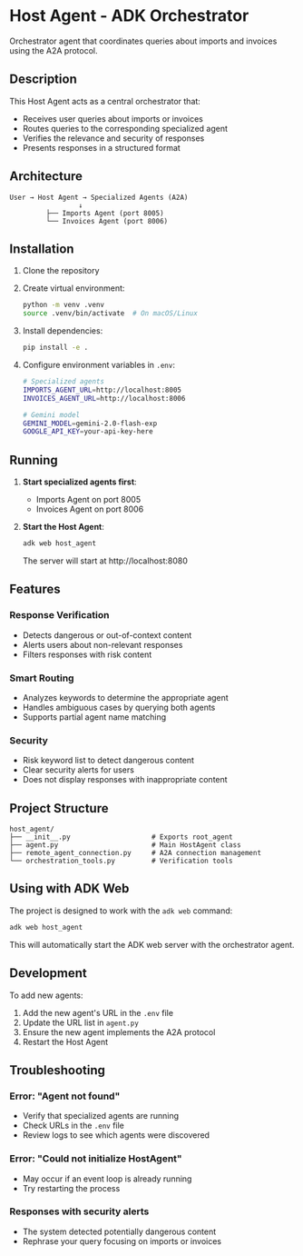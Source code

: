 # Host Agent - ADK Orchestrator

Orchestrator agent that coordinates queries about imports and invoices using the A2A protocol.

## Description

This Host Agent acts as a central orchestrator that:
- Receives user queries about imports or invoices
- Routes queries to the corresponding specialized agent
- Verifies the relevance and security of responses
- Presents responses in a structured format

## Architecture

```
User → Host Agent → Specialized Agents (A2A)
                 ↓
         ├── Imports Agent (port 8005)
         └── Invoices Agent (port 8006)
```

## Installation

1. Clone the repository
2. Create virtual environment:
   ```bash
   python -m venv .venv
   source .venv/bin/activate  # On macOS/Linux
   ```

3. Install dependencies:
   ```bash
   pip install -e .
   ```

4. Configure environment variables in `.env`:
   ```bash
   # Specialized agents
   IMPORTS_AGENT_URL=http://localhost:8005
   INVOICES_AGENT_URL=http://localhost:8006

   # Gemini model
   GEMINI_MODEL=gemini-2.0-flash-exp
   GOOGLE_API_KEY=your-api-key-here
   ```

## Running

1. **Start specialized agents first**:
   - Imports Agent on port 8005
   - Invoices Agent on port 8006

2. **Start the Host Agent**:
   ```bash
   adk web host_agent
   ```

   The server will start at http://localhost:8080

## Features

### Response Verification
- Detects dangerous or out-of-context content
- Alerts users about non-relevant responses
- Filters responses with risk content

### Smart Routing
- Analyzes keywords to determine the appropriate agent
- Handles ambiguous cases by querying both agents
- Supports partial agent name matching

### Security
- Risk keyword list to detect dangerous content
- Clear security alerts for users
- Does not display responses with inappropriate content

## Project Structure

```
host_agent/
├── __init__.py                    # Exports root_agent
├── agent.py                       # Main HostAgent class
├── remote_agent_connection.py     # A2A connection management
└── orchestration_tools.py         # Verification tools
```

## Using with ADK Web

The project is designed to work with the `adk web` command:

```bash
adk web host_agent
```

This will automatically start the ADK web server with the orchestrator agent.

## Development

To add new agents:

1. Add the new agent's URL in the `.env` file
2. Update the URL list in `agent.py`
3. Ensure the new agent implements the A2A protocol
4. Restart the Host Agent

## Troubleshooting

### Error: "Agent not found"
- Verify that specialized agents are running
- Check URLs in the `.env` file
- Review logs to see which agents were discovered

### Error: "Could not initialize HostAgent"
- May occur if an event loop is already running
- Try restarting the process

### Responses with security alerts
- The system detected potentially dangerous content
- Rephrase your query focusing on imports or invoices